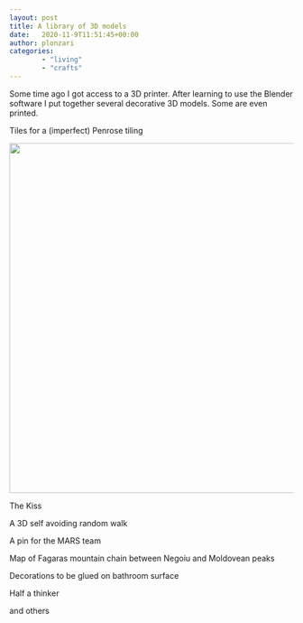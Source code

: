 ```yaml
---
layout: post
title: A library of 3D models 
date:   2020-11-9T11:51:45+00:00
author: plonzari
categories: 
        - "living"
        - "crafts"
---
```



Some time ago I got access to a 3D printer. After learning to use the Blender software I put 
together several decorative 3D models. Some are even printed.

Tiles for a (imperfect) Penrose tiling

<img src="{{ site.baseurl }}/assets/3D/TilingFinal.png" width="620" />

<!--more-->

The Kiss

<script src="https://embed.github.com/view/3d/plonzari/blog/gh-pages/assets/3D/TheKissLP.stl"></script>


A 3D self avoiding random walk

<script src="https://embed.github.com/view/3d/plonzari/blog/gh-pages/assets/3D/RWdiag.stl"></script>

A pin for the MARS team

<script src="https://embed.github.com/view/3d/plonzari/blog/gh-pages/assets/3D/marsmash.stl"></script>


Map of Fagaras mountain chain between Negoiu and Moldovean peaks

<script src="https://embed.github.com/view/3d/plonzari/blog/gh-pages/assets/3D/map.stl"></script>


Decorations to be glued on bathroom surface

Half a thinker

<script src="https://embed.github.com/view/3d/plonzari/blog/gh-pages/assets/3D/Rodin.stl"></script>

and others

<script src="https://embed.github.com/view/3d/plonzari/blog/gh-pages/assets/3D/Piss.stl"></script>

<script src="https://embed.github.com/view/3d/plonzari/blog/gh-pages/assets/3D/ShitHappens.stl"></script>

